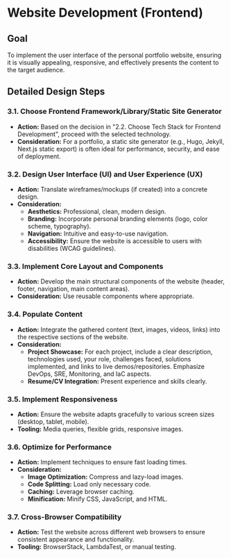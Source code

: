 # Website Development (Frontend)

## Goal
To implement the user interface of the personal portfolio website, ensuring it is visually appealing, responsive, and effectively presents the content to the target audience.

## Detailed Design Steps

### 3.1. Choose Frontend Framework/Library/Static Site Generator
*   **Action:** Based on the decision in "2.2. Choose Tech Stack for Frontend Development", proceed with the selected technology.
*   **Consideration:** For a portfolio, a static site generator (e.g., Hugo, Jekyll, Next.js static export) is often ideal for performance, security, and ease of deployment.

### 3.2. Design User Interface (UI) and User Experience (UX)
*   **Action:** Translate wireframes/mockups (if created) into a concrete design.
*   **Consideration:**
    *   **Aesthetics:** Professional, clean, modern design.
    *   **Branding:** Incorporate personal branding elements (logo, color scheme, typography).
    *   **Navigation:** Intuitive and easy-to-use navigation.
    *   **Accessibility:** Ensure the website is accessible to users with disabilities (WCAG guidelines).

### 3.3. Implement Core Layout and Components
*   **Action:** Develop the main structural components of the website (header, footer, navigation, main content areas).
*   **Consideration:** Use reusable components where appropriate.

### 3.4. Populate Content
*   **Action:** Integrate the gathered content (text, images, videos, links) into the respective sections of the website.
*   **Consideration:**
    *   **Project Showcase:** For each project, include a clear description, technologies used, your role, challenges faced, solutions implemented, and links to live demos/repositories. Emphasize DevOps, SRE, Monitoring, and IaC aspects.
    *   **Resume/CV Integration:** Present experience and skills clearly.

### 3.5. Implement Responsiveness
*   **Action:** Ensure the website adapts gracefully to various screen sizes (desktop, tablet, mobile).
*   **Tooling:** Media queries, flexible grids, responsive images.

### 3.6. Optimize for Performance
*   **Action:** Implement techniques to ensure fast loading times.
*   **Consideration:**
    *   **Image Optimization:** Compress and lazy-load images.
    *   **Code Splitting:** Load only necessary code.
    *   **Caching:** Leverage browser caching.
    *   **Minification:** Minify CSS, JavaScript, and HTML.

### 3.7. Cross-Browser Compatibility
*   **Action:** Test the website across different web browsers to ensure consistent appearance and functionality.
*   **Tooling:** BrowserStack, LambdaTest, or manual testing.
